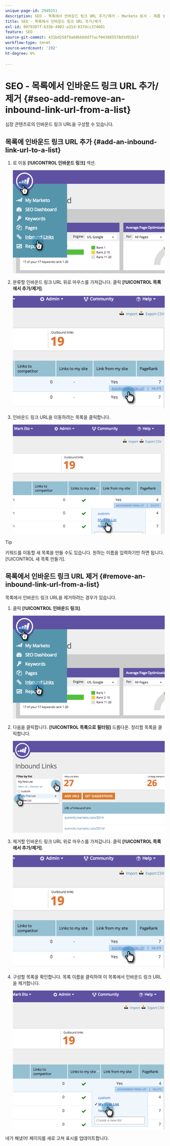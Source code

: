 ```yaml
---
unique-page-id: 2949251
description: SEO - 목록에서 인바운드 링크 URL 추가/제거 - Marketo 문서 - 제품 설명서
title: SEO - 목록에서 인바운드 링크 URL 추가/제거
exl-id: 8079387f-633b-4982-a31d-837dcc374601
feature: SEO
source-git-commit: 431bd258f9a68bbb9df7acf043085578d3d91b1f
workflow-type: tm+mt
source-wordcount: '192'
ht-degree: 0%

---
```


# SEO - 목록에서 인바운드 링크 URL 추가/제거 {#seo-add-remove-an-inbound-link-url-from-a-list}

심장 콘텐츠로의 인바운드 링크 URL을 구성할 수 있습니다.

## 목록에 인바운드 링크 URL 추가 {#add-an-inbound-link-url-to-a-list}

1. 로 이동 **[!UICONTROL 인바운드 링크]** 섹션.

   ![](assets/image2014-11-20-18-3a27-3a27.png)

1. 분류할 인바운드 링크 URL 위로 마우스를 가져갑니다. 클릭 **[!UICONTROL 목록에서 추가/제거]**.

   ![](assets/image2014-11-20-18-3a27-3a40.png)

1. 인바운드 링크 URL을 이동하려는 목록을 클릭합니다.

   ![](assets/image2014-11-20-18-3a28-3a18.png)

>[!TIP]
>
>키워드를 이동할 새 목록을 만들 수도 있습니다. 원하는 이름을 입력하기만 하면 됩니다. [!UICONTROL 새 목록 만들기].

## 목록에서 인바운드 링크 URL 제거 {#remove-an-inbound-link-url-from-a-list}

목록에서 인바운드 링크 URL을 제거하려는 경우가 있습니다.

1. 클릭 **[!UICONTROL 인바운드 링크]**.

   ![](assets/image2014-11-20-18-3a28-3a41.png)

1. 다음을 클릭합니다. **[!UICONTROL 목록으로 필터링]** 드롭다운. 정리할 목록을 클릭합니다.

   ![](assets/image2014-11-20-18-3a28-3a57.png)

1. 제거할 인바운드 링크 URL 위로 마우스를 가져갑니다. 클릭 **[!UICONTROL 목록에서 추가/제거]**.

   ![](assets/image2014-11-20-18-3a29-3a56.png)

1. 구성할 목록을 확인합니다. 목록 이름을 클릭하여 이 목록에서 인바운드 링크 URL을 제거합니다.

   ![](assets/image2014-11-20-18-3a30-3a10.png)

네가 해냈어! 페이지를 새로 고쳐 표시를 업데이트합니다.
